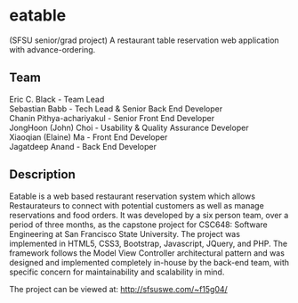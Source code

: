 # eatable
(SFSU senior/grad project) A restaurant table reservation web application with advance-ordering.

## Team
Eric C. Black - Team Lead  
Sebastian Babb - Tech Lead & Senior Back End Developer  
Chanin Pithya-achariyakul - Senior Front End Developer  
JongHoon (John) Choi - Usability & Quality Assurance Developer  
Xiaoqian (Elaine) Ma - Front End Developer  
Jagatdeep Anand - Back End Developer

## Description
Eatable is a web based restaurant reservation system which allows Restaurateurs to connect with potential customers as well as manage reservations and food orders.  It was developed by a six person team, over a period of three months, as the capstone project for CSC648: Software Engineering at San Francisco State University.  The project was implemented in HTML5, CSS3, Bootstrap, Javascript, JQuery, and PHP.  The framework follows the Model View Controller architectural pattern and was designed and implemented completely in-house by the back-end team, with specific concern for maintainability and scalability in mind.

The project can be viewed at: http://sfsuswe.com/~f15g04/
